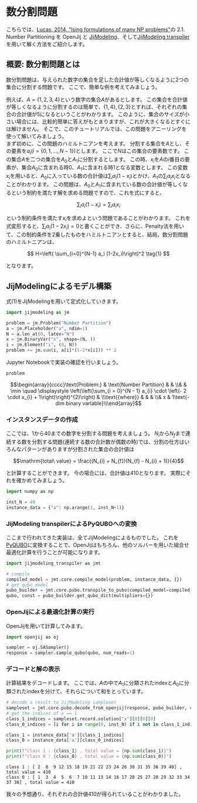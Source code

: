 # 数分割問題

こちらでは、[Lucas, 2014, "Ising formulations of many NP problems"](https://doi.org/10.3389/fphy.2014.00005)の 2.1. Number Partitioning を OpenJij と [JijModeling](https://www.ref.documentation.jijzept.com/jijmodeling/)、そして[JijModeling transpiler](https://www.ref.documentation.jijzept.com/jijmodeling-transpiler/) を用いて解く方法をご紹介します。

## 概要: 数分割問題とは

数分割問題は、与えられた数字の集合を足した合計値が等しくなるように2つの集合に分割する問題です。
ここで、簡単な例を考えてみましょう。

例えば、$A=\{1,2,3,4\}$という数字の集合$A$があるとします。
この集合を合計値が等しくなるように分割するのは簡単で、$\{1,4\},\{2,3\}$とすれば、それぞれの集合の合計値が5になるということがわかります。
このように、集合のサイズが小さい場合には、比較的簡単に答えがもとまりますが、これが大きくなるとすぐには解けません。
そこで、このチュートリアルでは、この問題をアニーリングを使って解いてみましょう。  
まず初めに、この問題のハミルトニアンを考えます。
分割する集合を$A$とし、その要素を$a_i (i = \{0,1,\dots,N-1\})$とします。
ここで$N$はこの集合の要素数です。
この集合$A$を二つの集合を$A_0$と$A_1$に分割するとします。
この時、$x_i$を$A$の$i$番目の要素が、集合$A_0$に含まれる時0、$A_1$に含まれる時1となる変数とします。
この変数$x_i$を用いると、$A_0$に入っている数の合計値は$\sum_i a_i (1-x_i)$とかけ、$A_1$の$\sum_i a_i x_i$となることがわかります。
この問題は、$A_0$と$A_1$に含まれている数の合計値が等しくなるという制約を満たす解を求める問題ですので、これを式にすると、

$$\sum_i a_i (1-x_i)=\sum_i a_i x_i$$

という制約条件を満たす$x_i$を求めよという問題であることがわかります。
これを式変形すると、$\sum_i a_i (1-2x_i)=0$と書くことができ、さらに、Penalty法を用いて、この制約条件を2乗したものをハミルトニアンとすると、結局、数分割問題のハミルトニアンは、

$$
H=\left( \sum_{i=0}^{N-1} a_i (1-2x_i)\right)^2 \tag{1}
$$

となります。

## JijModelingによるモデル構築

式(1)をJijModelingを用いて定式化していきます。


```python
import jijmodeling as jm

problem = jm.Problem("Number Partition")
a = jm.Placeholder("a", ndim=1)
N = a.len_at(0, latex="N")
x = jm.BinaryVar("x", shape=(N, ))
i = jm.Element("i", (0, N))
problem += jm.sum(i, a[i]*(1-2*x[i])) ** 2
```

Jupyter Notebookで実装の確認を行いましょう。


```python
problem
```




$$\begin{array}{cccc}\text{Problem:} & \text{Number Partition} & & \\& & \min \quad \displaystyle \left(\left(\sum_{i = 0}^{N - 1} a_{i} \cdot \left(- 2 \cdot x_{i} + 1\right)\right)^{2}\right) & \\\text{{where}} & & & \\& x & 1\text{-dim binary variable}\\\end{array}$$



### インスタンスデータの作成
ここでは、1から40までの数字を分割する問題を考えましょう。
$N_{i}$から$N_{f}$まで連続する数を分割する問題(連続する数の合計数が偶数の時)では、分割の仕方はいろんなパターンがありますが分割された集合の合計値は

$$\mathrm{total\ value} = \frac{(N_{i} + N_{f})(N_{f} - N_{i} + 1)}{4}$$

と計算することができます。
今の場合には、合計値は410となります。
実際にそれを確かめてみましょう。


```python
import numpy as np

inst_N = 40
instance_data = {"a": np.arange(1, inst_N+1)}
```

### JijModeling transpilerによるPyQUBOへの変換

ここまで行われてきた実装は、全てJijModelingによるものでした。
これを[PyQUBO](https://pyqubo.readthedocs.io/en/latest/)に変換することで、OpenJijはもちろん、他のソルバーを用いた組合せ最適化計算を行うことが可能になります。


```python
import jijmodeling_transpiler as jmt

# compile
compiled_model = jmt.core.compile_model(problem, instance_data, {})
# get qubo model
pubo_builder = jmt.core.pubo.transpile_to_pubo(compiled_model=compiled_model, relax_method=jmt.core.pubo.RelaxationMethod.AugmentedLagrangian)
qubo, const = pubo_builder.get_qubo_dict(multipliers={})
```

### OpenJijによる最適化計算の実行
OpenJijを用いて計算してみます。


```python
import openjij as oj

sampler = oj.SASampler()
response = sampler.sample_qubo(qubo, num_reads=1)
```

### デコードと解の表示

計算結果をデコードします。
ここでは、$A$の中で$A_1$に分類されたindexと$A_0$に分類されたindexを分けて、それらについて和をとっています。


```python
# decode a result to JijModeling sampleset
sampleset = jmt.core.pubo.decode_from_openjij(response, pubo_builder, compiled_model)
# get the indices of x == 1
class_1_indices = sampleset.record.solution["x"][0][0][0]
class_0_indices = [i for i in range(0, inst_N) if i not in class_1_indices]

class_1 = instance_data['a'][class_1_indices]
class_0 = instance_data['a'][class_0_indices]

print(f"class 1 : {class_1} , total value = {np.sum(class_1)}")
print(f"class 0 : {class_0} , total value = {np.sum(class_0)}")
```

    class 1 : [ 2  8  9 12 15 18 19 21 22 23 24 26 30 31 35 36 39 40] , total value = 410
    class 0 : [ 1  3  4  5  6  7 10 11 13 14 16 17 20 25 27 28 29 32 33 34 37 38] , total value = 410


我々の予想通り、それぞれの合計値410が得られていることがわかりました。
